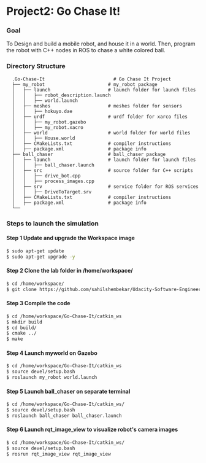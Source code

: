 
# Project2: Go Chase It!

### Goal
To Design and build a mobile robot, and house it in a world. Then, program the robot with C++ nodes in ROS to chase a white colored ball.

### Directory Structure
```
  .Go-Chase-It                         # Go Chase It Project
  ├── my_robot                       # my_robot package                   
  │   ├── launch                     # launch folder for launch files   
  │   │   ├── robot_description.launch
  │   │   ├── world.launch
  │   ├── meshes                     # meshes folder for sensors
  │   │   ├── hokuyo.dae
  │   ├── urdf                       # urdf folder for xarco files
  │   │   ├── my_robot.gazebo
  │   │   ├── my_robot.xacro
  │   ├── world                      # world folder for world files
  │   │   ├── House.world
  │   ├── CMakeLists.txt             # compiler instructions
  │   ├── package.xml                # package info
  ├── ball_chaser                    # ball_chaser package                   
  │   ├── launch                     # launch folder for launch files   
  │   │   ├── ball_chaser.launch
  │   ├── src                        # source folder for C++ scripts
  │   │   ├── drive_bot.cpp
  │   │   ├── process_images.cpp
  │   ├── srv                        # service folder for ROS services
  │   │   ├── DriveToTarget.srv
  │   ├── CMakeLists.txt             # compiler instructions
  │   ├── package.xml                # package info                  
  └──                      
```

### Steps to launch the simulation

#### Step 1 Update and upgrade the Workspace image
```sh
$ sudo apt-get update
$ sudo apt-get upgrade -y
```

#### Step 2 Clone the lab folder in /home/workspace/
```sh
$ cd /home/workspace/
$ git clone https://github.com/sahilshembekar/Udacity-Software-Engineering-Nanodegree.git
```

#### Step 3 Compile the code
```sh
$ cd /home/workspace/Go-Chase-It/catkin_ws
$ mkdir build
$ cd build/
$ cmake ../
$ make
```

#### Step 4 Launch myworld on Gazebo
```sh
$ cd /home/workspace/Go-Chase-It/catkin_ws
$ source devel/setup.bash
$ roslaunch my_robot world.launch
```

#### Step 5 Launch ball_chaser on separate terminal
```sh
$ cd /home/workspace/Go-Chase-It/catkin_ws/
$ source devel/setup.bash
$ roslaunch ball_chaser ball_chaser.launch
```
#### Step 6 Launch rqt_image_view to visualize robot's camera images
```sh
$ cd /home/workspace/Go-Chase-It/catkin_ws/
$ source devel/setup.bash
$ rosrun rqt_image_view rqt_image_view
```
<!---
### Output

Myrobot inside myworld in Gazebo as well as RViz. The white ball should be located outside the building. Now place the white ball at different positions in front of the robot. The robot should move towards the white ball.

--->